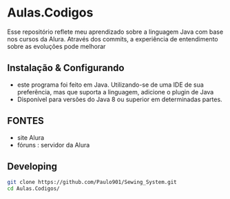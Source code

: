 # Aulas.Codigos
Esse repositório reflete meu aprendizado sobre a linguagem Java com base nos cursos da Alura. Através dos commits, a experiência de entendimento sobre as evoluções 
pode melhorar
## Instalação & Configurando

 - este programa foi feito em Java. Utilizando-se de uma IDE de sua preferência, mas que suporta a linguagem, adicione o plugin de Java
 - Disponível para versões do Java 8 ou superior em determinadas partes.

## FONTES
  - site Alura
  - fóruns : servidor da Alura


## Developing
```bash
git clone https://github.com/Paulo901/Sewing_System.git
cd Aulas.Codigos/
```
